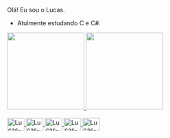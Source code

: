 Olá! Eu sou o Lucas.

- Atulmente estudando C e C#.

<div>
<a href="https://github.com/lucascampolimm">
<img height="180em" src="https://github-readme-stats.vercel.app/api/top-langs/?username=lucascampolimm&layout=compact&langs_count=7&theme=dark"/>
<img height="180em" src="https://github-readme-stats.vercel.app/api?username=lucascampolimm&show_icons=true&theme=dark&include_all_commits=true&count_private=true"/>
</div>
  
  <div style="display: inline_block"><br>
  <img align="center" alt="Lucas-C" height="30" width="40" <img src="https://cdn.jsdelivr.net/gh/devicons/devicon/icons/c/c-original.svg">
  <img align="center" alt="Lucas-GCC" height="30" width="40" <img src="https://cdn.jsdelivr.net/gh/devicons/devicon/icons/gcc/gcc-original.svg">
  <img align="center" alt="Lucas-VIM" height="30" width="40" <img src="https://cdn.jsdelivr.net/gh/devicons/devicon/icons/vim/vim-original.svg">
  <img align="center" alt="Lucas-Linux" height="30" width="40" <img src="https://cdn.jsdelivr.net/gh/devicons/devicon/icons/linux/linux-original.svg">
  <img align="center" alt="Lucas-VSCode" height="30" width="40" <img src="https://cdn.jsdelivr.net/gh/devicons/devicon/icons/vscode/vscode-original.svg" />
          

            
            
          
          
  </div>
